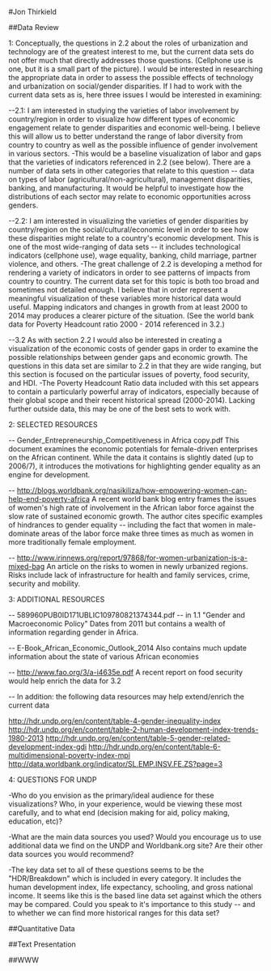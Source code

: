 #Jon Thirkield

##Data Review

1: Conceptually, the questions in 2.2 about the roles of urbanization and technology are of the greatest interest to me, but the current data sets do not offer much that directly addresses those questions. (Cellphone use is one, but it is a small part of the picture). I would be interested in researching the appropriate data in order to assess the possible effects of technology and urbanization on social/gender disparities. If I had to work with the current data sets as is, here three issues I would be interested in examining:

--2.1: I am interested in studying the varieties of labor involvement by country/region in order to visualize how different types of economic engagement relate to gender disparities and economic well-being. I believe this will allow us to better understand the range of labor diversity from country to country as well as the possible influence of gender involvement in various sectors.
-This would be a baseline visualization of labor and gaps that the varieties of indicators referenced in 2.2 (see below). There are a number of data sets in other categories that relate to this question -- data on types of labor (agricultural/non-agricultural), management disparities, banking, and manufacturing. It would be helpful to investigate how the distributions of each sector may relate to economic opportunities across genders.


--2.2: I am interested in visualizing the varieties of gender disparities by country/region on the social/cultural/economic level in order to see how these disparities might relate to a country's economic development. This is one of the most wide-ranging of data sets -- it includes technological indicators (cellphone use), wage equality, banking, child marriage, partner violence, and others.
-The great challenge of 2.2 is developing a method for rendering a variety of indicators in order to see patterns of impacts from country to country. The current data set for this topic is both too broad and sometimes not detailed enough. I believe that in order represent a meaningful visualization of these variables more historical data would useful. Mapping indicators and changes in growth from at least 2000 to 2014 may produces a clearer picture of the situation. (See the world bank data for Poverty Headcount ratio 2000 - 2014 referenced in 3.2.)


--3.2 As with section 2.2 I would also be interested in creating a visualization of the economic costs of gender gaps in order to examine the possible relationships between gender gaps and economic growth. The questions in this data set are similar to 2.2 in that they are wide ranging, but this section is focused on the particular issues of poverty, food security, and HDI. 
-The Poverty Headcount Ratio data included with this set appears to contain a particularly powerful array of indicators, especially because of their global scope and their recent historical spread (2000-2014). Lacking further outside data, this may be one of the best sets to work with.

2: SELECTED RESOURCES

-- Gender_Entrepreneurship_Competitiveness in Africa copy.pdf
This document examines the economic potentials for female-driven enterprises on the African continent. While the data it contains is slightly dated (up to 2006/7), it introduces the motivations for highlighting gender equality as an engine for development. 

-- http://blogs.worldbank.org/nasikiliza/how-empowering-women-can-help-end-poverty-africa
A recent world bank blog entry frames the issues of women's high rate of involvement in the African labor force against the slow rate of sustained economic growth. The author cites specific examples of hindrances to gender equality -- including the fact that women in male-dominate areas of the labor force make three times as much as women in more traditionally female employment.

-- http://www.irinnews.org/report/97868/for-women-urbanization-is-a-mixed-bag
An article on the risks to women in newly urbanized regions. Risks include lack of infrastructure for health and family services, crime, security and mobility. 

3: ADDITIONAL RESOURCES

-- 589960PUB0ID171UBLIC109780821374344.pdf -- in 1.1 "Gender and Macroeconomic Policy"
Dates from 2011 but contains a wealth of information regarding gender in Africa.

-- E-Book_African_Economic_Outlook_2014
Also contains much update information about the state of various African economies

-- http://www.fao.org/3/a-i4635e.pdf
A recent report on food security would help enrich the data for 3.2

-- In addition: the following data resources may help extend/enrich the current data

http://hdr.undp.org/en/content/table-4-gender-inequality-index
http://hdr.undp.org/en/content/table-2-human-development-index-trends-1980-2013
http://hdr.undp.org/en/content/table-5-gender-related-development-index-gdi
http://hdr.undp.org/en/content/table-6-multidimensional-poverty-index-mpi
http://data.worldbank.org/indicator/SL.EMP.INSV.FE.ZS?page=3

4: QUESTIONS FOR UNDP

-Who do you envision as the primary/ideal audience for these visualizations? Who, in your experience, would be viewing these most carefully, and to what end (decision making for aid, policy making, education, etc)?

-What are the main data sources you used? Would you encourage us to use additional data we find on the UNDP and Worldbank.org site? Are their other data sources you would recommend?

-The key data set to all of these questions seems to be the "HDR/Breakdown" which is included in every category. It includes the human development index, life expectancy, schooling, and gross national income. It seems like this is the based line data set against which the others may be compared. Could you speak to it's importance to this study -- and to whether we can find more historical ranges for this data set?


##Quantitative Data

##Text Presentation

##WWW